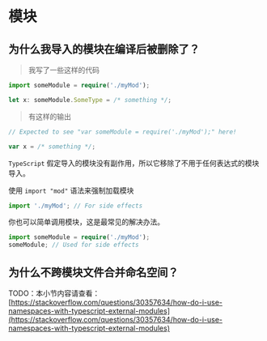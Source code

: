 # 模块

## 为什么我导入的模块在编译后被删除了？

> 我写了一些这样的代码

```typescript
import someModule = require('./myMod');

let x: someModule.SomeType = /* something */;
```

> 有这样的输出

```typescript
// Expected to see "var someModule = require('./myMod');" here!

var x = /* something */;
```

`TypeScript` 假定导入的模块没有副作用，所以它移除了不用于任何表达式的模块导入。

使用 `import "mod"` 语法来强制加载模块

```typescript
import './myMod'; // For side effects
```

你也可以简单调用模块，这是最常见的解决办法。

```typescript
import someModule = require('./myMod');
someModule; // Used for side effects
```

## 为什么不跨模块文件合并命名空间？

TODO：本小节内容请查看：[https://stackoverflow.com/questions/30357634/how-do-i-use-namespaces-with-typescript-external-modules](https://stackoverflow.com/questions/30357634/how-do-i-use-namespaces-with-typescript-external-modules)
